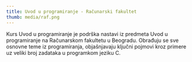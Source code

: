 ```yaml
---
title: Uvod u programiranje - Računarski fakultet
thumb: media/raf.png
---
```


Kurs Uvod u programiranje je podrška nastavi iz predmeta Uvod u programiranje na Računarskom fakultetu u Beogradu. Obrađuju se sve osnovne teme iz programiranja, objašnjavaju ključni pojmovi kroz primere uz veliki broj zadataka u programkom jeziku C. 
